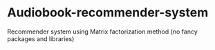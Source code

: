 # Audiobook-recommender-system
Recommender system using Matrix factorization method (no fancy packages and libraries)
